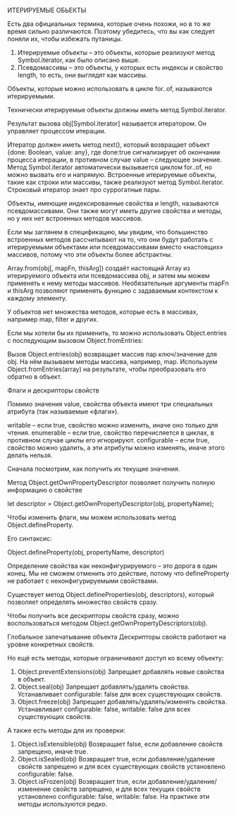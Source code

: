 ИТЕРИРУЕМЫЕ ОБЬЕКТЫ 

Есть два официальных термина, которые очень похожи, но в то же время сильно различаются. Поэтому убедитесь, что вы как следует поняли их, чтобы избежать путаницы.

1. Итерируемые объекты – это объекты, которые реализуют метод Symbol.iterator, как было описано выше.
2. Псевдомассивы – это объекты, у которых есть индексы и свойство length, то есть, они выглядят как массивы.

Объекты, которые можно использовать в цикле for..of, называются итерируемыми.

Технически итерируемые объекты должны иметь метод Symbol.iterator.

Результат вызова obj[Symbol.iterator] называется итератором. Он управляет процессом итерации.

Итератор должен иметь метод next(), который возвращает объект {done: Boolean, value: any}, где done:true сигнализирует об окончании процесса итерации, в противном случае value – следующее значение.
Метод Symbol.iterator автоматически вызывается циклом for..of, но можно вызвать его и напрямую.
Встроенные итерируемые объекты, такие как строки или массивы, также реализуют метод Symbol.iterator.
Строковый итератор знает про суррогатные пары.

Объекты, имеющие индексированные свойства и length, называются псевдомассивами. Они также могут иметь другие свойства и методы, но у них нет встроенных методов массивов.

Если мы заглянем в спецификацию, мы увидим, что большинство встроенных методов рассчитывают на то, что они будут работать с итерируемыми объектами или псевдомассивами вместо «настоящих» массивов, потому что эти объекты более абстрактны.

Array.from(obj[, mapFn, thisArg]) создаёт настоящий Array из итерируемого объекта или псевдомассива obj, и затем мы можем применять к нему методы массивов. Необязательные аргументы mapFn и thisArg позволяют применять функцию с задаваемым контекстом к каждому элементу.


У объектов нет множества методов, которые есть в массивах, например map, filter и других.

Если мы хотели бы их применить, то можно использовать Object.entries с последующим вызовом Object.fromEntries:

Вызов Object.entries(obj) возвращает массив пар ключ/значение для obj.
На нём вызываем методы массива, например, map.
Используем Object.fromEntries(array) на результате, чтобы преобразовать его обратно в объект.


Флаги и дескрипторы свойств

Помимо значения value, свойства объекта имеют три специальных атрибута (так называемые «флаги»).

writable – если true, свойство можно изменить, иначе оно только для чтения.
enumerable – если true, свойство перечисляется в циклах, в противном случае циклы его игнорируют.
configurable – если true, свойство можно удалить, а эти атрибуты можно изменять, иначе этого делать нельзя.

Сначала посмотрим, как получить их текущие значения.

Метод Object.getOwnPropertyDescriptor позволяет получить полную информацию о свойстве

let descriptor = Object.getOwnPropertyDescriptor(obj, propertyName);

Чтобы изменить флаги, мы можем использовать метод Object.defineProperty.

Его синтаксис:

Object.defineProperty(obj, propertyName, descriptor)

Определение свойства как неконфигурируемого – это дорога в один конец. Мы не сможем отменить это действие, потому что defineProperty не работает с неконфигурируемыми свойствами.

Существует метод Object.defineProperties(obj, descriptors), который позволяет определять множество свойств сразу.

Чтобы получить все дескрипторы свойств сразу, можно воспользоваться методом Object.getOwnPropertyDescriptors(obj).

Глобальное запечатывание объекта
Дескрипторы свойств работают на уровне конкретных свойств.

Но ещё есть методы, которые ограничивают доступ ко всему объекту:

1. Object.preventExtensions(obj)
Запрещает добавлять новые свойства в объект.
2. Object.seal(obj)
Запрещает добавлять/удалять свойства. Устанавливает configurable: false для всех существующих свойств.
3. Object.freeze(obj)
Запрещает добавлять/удалять/изменять свойства. Устанавливает configurable: false, writable: false для всех существующих свойств.

А также есть методы для их проверки:

1. Object.isExtensible(obj)
Возвращает false, если добавление свойств запрещено, иначе true.
2. Object.isSealed(obj)
Возвращает true, если добавление/удаление свойств запрещено и для всех существующих свойств установлено configurable: false.
3. Object.isFrozen(obj)
Возвращает true, если добавление/удаление/изменение свойств запрещено, и для всех текущих свойств установлено configurable: false, writable: false.
На практике эти методы используются редко.